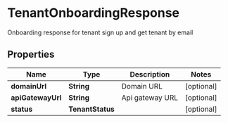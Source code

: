 

# TenantOnboardingResponse

Onboarding response for tenant sign up and get tenant by email

## Properties

Name | Type | Description | Notes
------------ | ------------- | ------------- | -------------
**domainUrl** | **String** | Domain URL |  [optional]
**apiGatewayUrl** | **String** | Api gateway URL |  [optional]
**status** | **TenantStatus** |  |  [optional]



